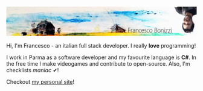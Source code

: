 ![header](https://github.com/FrancescoBonizzi/FrancescoBonizzi/blob/master/images/header.jpg?raw=true)

Hi, I'm Francesco - an italian full stack developer. I really **love** programming!

I work in Parma as a software developer and my favourite language is **C#**. In the free time I make videogames and contribute to open-source. Also, I'm checklists *maniac* ✔!

Checkout [my personal site](https://www.fbonizzi.it)! 

